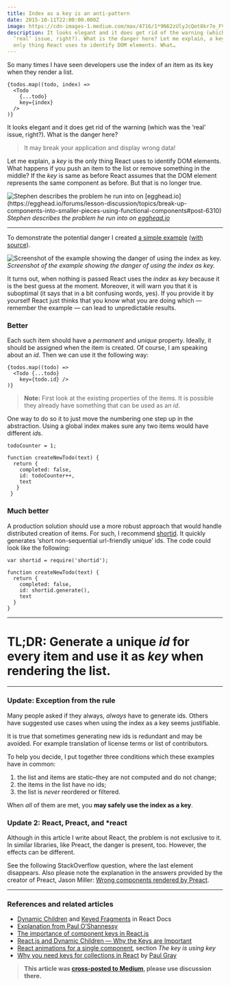 ```yaml
---
title: Index as a key is an anti-pattern
date: 2015-10-11T22:00:00.000Z
image: https://cdn-images-1.medium.com/max/4716/1*9N62zUlyJcQet8kr7e_FVg.png
description: It looks elegant and it does get rid of the warning (which was the
  ‘real’ issue, right?). What is the danger here? Let me explain, a key is the
  only thing React uses to identify DOM elements. What…
---
```

So many times I have seen developers use the index of an item as its key when they render a list.

```tsx
{todos.map((todo, index) =>
  <Todo
    {...todo}
    key={index}
  />
)}
```

It looks elegant and it does get rid of the warning (which was the ‘real’ issue, right?). What is the danger here?

> It may break your application and display wrong data!

Let me explain, a *key* is the only thing React uses to identify DOM elements. What happens if you push an item to the list or remove something in the middle? If the *key* is same as before React assumes that the DOM element represents the same component as before. But that is no longer true.

![Stephen describes the problem he run into on \[egghead.io\](https://egghead.io/forums/lesson-discussion/topics/break-up-components-into-smaller-pieces-using-functional-components#post-6310)](https://res.cloudinary.com/dljslvfla/image/upload/f_auto/v1590063081/1_9N62zUlyJcQet8kr7e_FVg_emcxfd.png)*Stephen describes the problem he run into on [egghead.io](https://egghead.io/forums/lesson-discussion/topics/break-up-components-into-smaller-pieces-using-functional-components#post-6310)*

- - -

To demonstrate the potential danger I created [a simple example](https://jsbin.com/wohima/edit?output) ([with source](http://jsbin.com/wohima/edit?js,output)).

![Screenshot of the example showing the danger of using the index as key.](https://res.cloudinary.com/dljslvfla/image/upload/f_auto/v1590063144/1_GFYGPdDFLYcLFzx-E-GEcw_tm1v2m.jpg)*Screenshot of the example showing the danger of using the index as key.*

It turns out, when nothing is passed React uses the *index* as *key* because it is the best guess at the moment. Moreover, it will warn you that it is suboptimal (it says that in a bit confusing words, yes). If you provide it by yourself React just thinks that you know what you are doing which — remember the example — can lead to unpredictable results.

### Better

Each such item should have a *permanent* and *unique* property. Ideally, it should be assigned when the item is created. Of course, I am speaking about an *id*. Then we can use it the following way:

```tsx
{todos.map((todo) =>
  <Todo {...todo}
    key={todo.id} />
)}
```

> **Note:** First look at the existing properties of the items. It is possible they already have something that can be used as an *id*.

One way to do so it to just move the numbering one step up in the abstraction. Using a global index makes sure any two items would have different *id*s.

```tsx
todoCounter = 1;

function createNewTodo(text) {
  return {
    completed: false,
    id: todoCounter++,
    text
   }
 }
```

### Much better

A production solution should use a more robust approach that would handle distributed creation of items. For such, I recommend [shortid](https://www.npmjs.com/package/shortid). It quickly generates ‘short non-sequential url-friendly unique’ ids. The code could look like the following:

```tsx
var shortid = require('shortid');

function createNewTodo(text) {
  return {
    completed: false,
    id: shortid.generate(),
    text
  }
}
```

- - -

# **TL;DR:** Generate a unique *id* for every item and use it as *key* when rendering the list.

- - -

### Update: Exception from the rule

Many people asked if they always, *always* have to generate ids. Others have suggested use cases when using the index as a key seems justifiable.

It is true that sometimes generating new ids is redundant and may be avoided. For example translation of license terms or list of contributors.

To help you decide, I put together three conditions which these examples have in common:

1. the list and items are static–they are not computed and do not change;
2. the items in the list have no ids;
3. the list is *never* reordered or filtered.

When *all* of them are met, you **may safely use the index as a key**.

### Update 2: React, Preact, and *react

Although in this article I write about React, the problem is not exclusive to it. In similar libraries, like Preact, the danger is present, too. However, the effects can be different.

See the following StackOverflow question, where the last element disappears. Also please note the explanation in the answers provided by the creator of Preact, Jason Miller: [Wrong components rendered by Preact](http://stackoverflow.com/questions/42773892/wrong-components-rendered-by-preact).

- - -

### References and related articles

* [Dynamic Children](https://facebook.github.io/react/docs/multiple-components.html#dynamic-children) and [Keyed Fragments](https://facebook.github.io/react/docs/create-fragment.html) in React Docs
* [Explanation from Paul O’Shannessy](https://github.com/facebook/react/issues/1342#issuecomment-39230939)
* [The importance of component keys in React.js](https://coderwall.com/p/jdybeq/the-importance-of-component-keys-in-react-js)
* [React.js and Dynamic Children — Why the Keys are Important](http://blog.arkency.com/2014/10/react-dot-js-and-dynamic-children-why-the-keys-are-important/)
* [React animations for a single component](http://unitstep.net/blog/2015/03/03/using-react-animations-to-transition-between-ui-states/), section *The key is using key*
* [Why you need keys for collections in React](https://paulgray.net/keys-in-react/) by [Paul Gray](undefined)

> **This article was [cross-posted to Medium](https://medium.com/@robinpokorny/index-as-a-key-is-an-anti-pattern-e0349aece318), please use discussion there.**